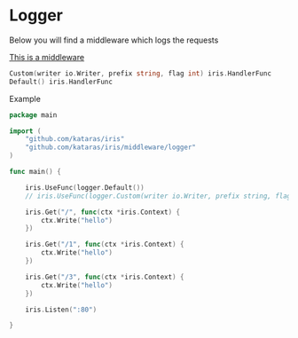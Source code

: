 # Logger


Below you will find a middleware which logs the requests

[This is a middleware](https://github.com/kataras/iris/tree/development/middleware/logger)

```go
Custom(writer io.Writer, prefix string, flag int) iris.HandlerFunc
Default() iris.HandlerFunc
```

Example


```go
package main

import (
    "github.com/kataras/iris"
    "github.com/kataras/iris/middleware/logger"
)

func main() {

    iris.UseFunc(logger.Default())
    // iris.UseFunc(logger.Custom(writer io.Writer, prefix string, flag int))

    iris.Get("/", func(ctx *iris.Context) {
        ctx.Write("hello")
    })

    iris.Get("/1", func(ctx *iris.Context) {
        ctx.Write("hello")
    })

    iris.Get("/3", func(ctx *iris.Context) {
        ctx.Write("hello")
    })

    iris.Listen(":80")

}


```